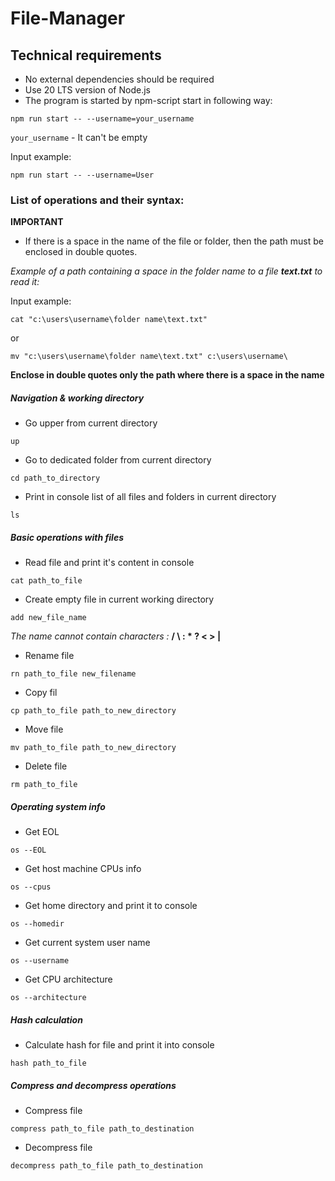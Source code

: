 # File-Manager

## Technical requirements

- No external dependencies should be required
- Use 20 LTS version of Node.js
- The program is started by npm-script start in following way:

`npm run start -- --username=your_username`

`your_username` - It can't be empty

Input example:

`npm run start -- --username=User`

### List of operations and their syntax:

**IMPORTANT**

- If there is a space in the name of the file or folder, then the path must be enclosed in double quotes.

_Example of a path containing a space in the folder name to a file **text.txt** to read it:_

Input example:

`cat "c:\users\username\folder name\text.txt"`

or

`mv "c:\users\username\folder name\text.txt" c:\users\username\`

**Enclose in double quotes only the path where there is a space in the name**

##### Navigation & working directory

- Go upper from current directory

`up`

- Go to dedicated folder from current directory

`cd path_to_directory`

- Print in console list of all files and folders in current directory

`ls`

##### Basic operations with files

- Read file and print it's content in console

`cat path_to_file`

- Create empty file in current working directory

`add new_file_name`

_The name cannot contain characters :_ **/ \ : \* ? < > |**

- Rename file

`rn path_to_file new_filename`

- Copy fil

`cp path_to_file path_to_new_directory`

- Move file

`mv path_to_file path_to_new_directory`

- Delete file

`rm path_to_file`

##### Operating system info

- Get EOL

`os --EOL`

- Get host machine CPUs info

`os --cpus`

- Get home directory and print it to console

`os --homedir`

- Get current system user name

`os --username`

- Get CPU architecture

`os --architecture`

##### Hash calculation

- Calculate hash for file and print it into console

`hash path_to_file`

##### Compress and decompress operations

- Compress file

`compress path_to_file path_to_destination`

- Decompress file

`decompress path_to_file path_to_destination`
